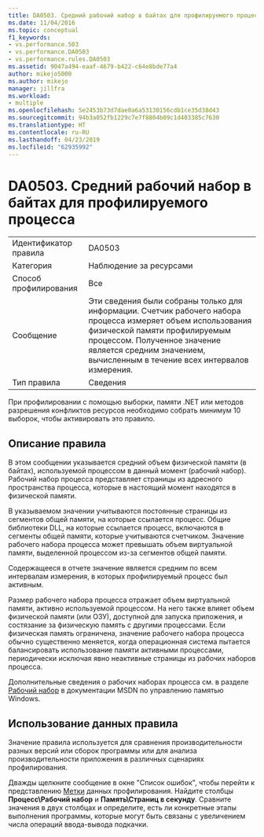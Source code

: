 ```yaml
---
title: DA0503. Средний рабочий набор в байтах для профилируемого процесса | Документация Майкрософт
ms.date: 11/04/2016
ms.topic: conceptual
f1_keywords:
- vs.performance.503
- vs.performance.DA0503
- vs.performance.rules.DA0503
ms.assetid: 9047a494-eaaf-4679-b422-c64e8bde77a4
author: mikejo5000
ms.author: mikejo
manager: jillfra
ms.workload:
- multiple
ms.openlocfilehash: 5e2453b73d7dae0a6a53130156cdb1ce35d38d43
ms.sourcegitcommit: 94b3a052fb1229c7e7f8804b09c1d403385c7630
ms.translationtype: HT
ms.contentlocale: ru-RU
ms.lasthandoff: 04/23/2019
ms.locfileid: "62935992"
---
```

# <a name="da0503-average-working-set-in-bytes-for-the-process-being-profiled"></a>DA0503. Средний рабочий набор в байтах для профилируемого процесса

|||
|-|-|
|Идентификатор правила|DA0503|
|Категория|Наблюдение за ресурсами|
|Способ профилирования|Все|
|Сообщение|Эти сведения были собраны только для информации. Счетчик рабочего набора процесса измеряет объем использования физической памяти профилируемым процессом. Полученное значение является средним значением, вычисленным в течение всех интервалов измерения.|
|Тип правила|Сведения|

 При профилировании с помощью выборки, памяти .NET или методов разрешения конфликтов ресурсов необходимо собрать минимум 10 выборок, чтобы активировать это правило.

## <a name="rule-description"></a>Описание правила
 В этом сообщении указывается средний объем физической памяти (в байтах), используемой процессом в данный момент (рабочий набор). Рабочий набор процесса представляет страницы из адресного пространства процесса, которые в настоящий момент находятся в физической памяти.

 В указываемом значении учитываются постоянные страницы из сегментов общей памяти, на которые ссылается процесс. Общие библиотеки DLL, на которые ссылается процесс, включаются в сегменты общей памяти, которые учитываются счетчиком. Значение рабочего набора процесса может превышать объем виртуальной памяти, выделенной процессом из-за сегментов общей памяти.

 Содержащееся в отчете значение является средним по всем интервалам измерения, в которых профилируемый процесс был активным.

 Размер рабочего набора процесса отражает объем виртуальной памяти, активно используемой процессом. На него также влияет объем физической памяти (или ОЗУ), доступной для запуска приложения, и состязание за физическую память с другими процессами. Если физическая память ограничена, значение рабочего набора процесса обычно существенно меняется, когда операционная система пытается балансировать использование памяти активными процессами, периодически исключая явно неактивные страницы из рабочих наборов процесса.

 Дополнительные сведения о рабочих наборах процесса см. в разделе [Рабочий набор](http://go.microsoft.com/fwlink/?LinkId=177830) в документации MSDN по управлению памятью Windows.

## <a name="how-to-use-rule-data"></a>Использование данных правила
 Значение правила используется для сравнения производительности разных версий или сборок программы или для анализа производительности приложения в различных сценариях профилирования.

 Дважды щелкните сообщение в окне "Список ошибок", чтобы перейти к представлению [Метки](../profiling/marks-view.md) данных профилирования. Найдите столбцы **Процесс\Рабочий набор** и **Память\Страниц в секунду**. Сравните значения в двух столбцах и определите, есть ли конкретные этапы выполнения программы, которые могут быть связаны с увеличением числа операций ввода-вывода подкачки.